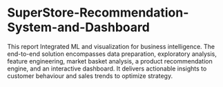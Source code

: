 # SuperStore-Recommendation-System-and-Dashboard
This report Integrated ML and visualization for business intelligence. The end-to-end solution encompasses data preparation, exploratory analysis, feature engineering, market basket analysis, a product recommendation engine, and an interactive dashboard. It delivers actionable insights to customer behaviour and sales trends to optimize strategy.
